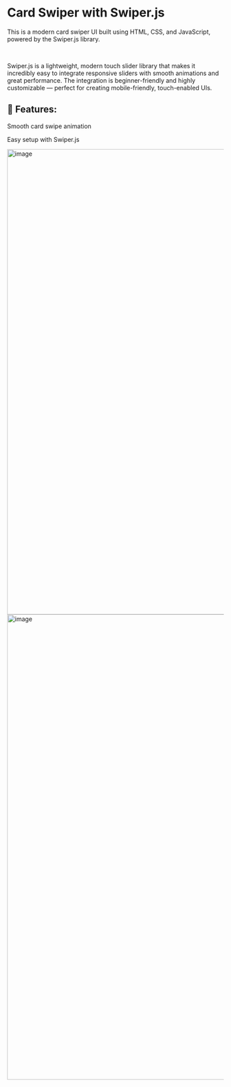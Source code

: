  <h1>Card Swiper with Swiper.js</h1>
<p>This is a modern card swiper UI built using HTML, CSS, and JavaScript, powered by the Swiper.js library.</p>
<br>
<p>Swiper.js is a lightweight, modern touch slider library that makes it incredibly easy to integrate responsive sliders with smooth animations and great performance. The integration is beginner-friendly and highly customizable — perfect for creating mobile-friendly, touch-enabled UIs.</p>

<h2>🌟 Features:</h2>
<p>Smooth card swipe animation</p>
<p>Easy setup with Swiper.js</p>
<img width="1920" height="1080" alt="image" src="https://github.com/user-attachments/assets/afb2f79d-4a75-4895-ab2e-7e06d408425a" />
<img width="1920" height="1080" alt="image" src="https://github.com/user-attachments/assets/0c890e89-2c36-4550-8a21-a615d280e9e6" />

